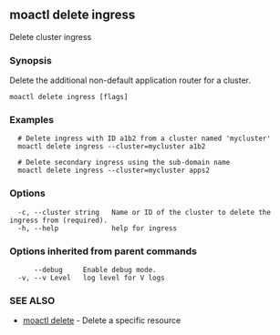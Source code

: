 ## moactl delete ingress

Delete cluster ingress

### Synopsis

Delete the additional non-default application router for a cluster.

```
moactl delete ingress [flags]
```

### Examples

```
  # Delete ingress with ID a1b2 from a cluster named 'mycluster'
  moactl delete ingress --cluster=mycluster a1b2

  # Delete secondary ingress using the sub-domain name
  moactl delete ingress --cluster=mycluster apps2
```

### Options

```
  -c, --cluster string   Name or ID of the cluster to delete the ingress from (required).
  -h, --help             help for ingress
```

### Options inherited from parent commands

```
      --debug     Enable debug mode.
  -v, --v Level   log level for V logs
```

### SEE ALSO

* [moactl delete](moactl_delete.md)	 - Delete a specific resource

